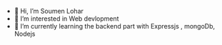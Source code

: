 - 👋 Hi, I’m Soumen Lohar
- 👀 I’m interested in Web devlopment
- 🌱 I’m currently learning the backend part with Expressjs , mongoDb, Nodejs



